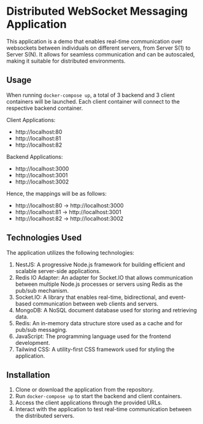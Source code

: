 # Distributed WebSocket Messaging Application

This application is a demo that enables real-time communication over websockets between individuals on different servers, from Server S(1) to Server S(N). It allows for seamless communication and can be autoscaled, making it suitable for distributed environments.

## Usage

When running `docker-compose up`, a total of 3 backend and 3 client containers will be launched. Each client container will connect to the respective backend container.

Client Applications:

- http://localhost:80
- http://localhost:81
- http://localhost:82

Backend Applications:

- http://localhost:3000
- http://localhost:3001
- http://localhost:3002

Hence, the mappings will be as follows:

- http://localhost:80 -> http://localhost:3000
- http://localhost:81 -> http://localhost:3001
- http://localhost:82 -> http://localhost:3002

## Technologies Used

The application utilizes the following technologies:

1. NestJS: A progressive Node.js framework for building efficient and scalable server-side applications.
2. Redis IO Adapter: An adapter for Socket.IO that allows communication between multiple Node.js processes or servers using Redis as the pub/sub mechanism.
3. Socket.IO: A library that enables real-time, bidirectional, and event-based communication between web clients and servers.
4. MongoDB: A NoSQL document database used for storing and retrieving data.
5. Redis: An in-memory data structure store used as a cache and for pub/sub messaging.
6. JavaScript: The programming language used for the frontend development.
7. Tailwind CSS: A utility-first CSS framework used for styling the application.

## Installation

1. Clone or download the application from the repository.
2. Run `docker-compose up` to start the backend and client containers.
3. Access the client applications through the provided URLs.
4. Interact with the application to test real-time communication between the distributed servers.


